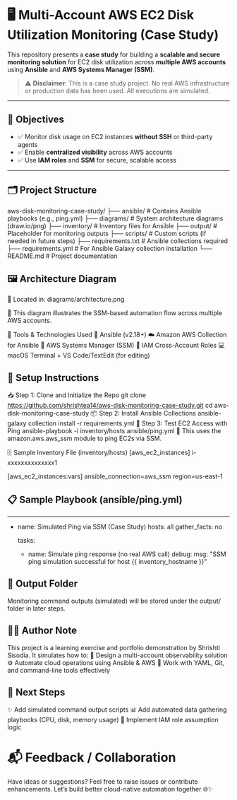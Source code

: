 # 🖥️ Multi-Account AWS EC2 Disk Utilization Monitoring (Case Study)

This repository presents a **case study** for building a **scalable and secure monitoring solution** for EC2 disk utilization across **multiple AWS accounts** using **Ansible** and **AWS Systems Manager (SSM)**.

> ⚠️ **Disclaimer**: This is a case study project. No real AWS infrastructure or production data has been used. All executions are simulated.

---

## 📌 Objectives

- ✅ Monitor disk usage on EC2 instances **without SSH** or third-party agents  
- ✅ Enable **centralized visibility** across AWS accounts  
- ✅ Use **IAM roles** and **SSM** for secure, scalable access  

---

## 🗂️ Project Structure

aws-disk-monitoring-case-study/
├── ansible/                # Contains Ansible playbooks (e.g., ping.yml)
├── diagrams/               # System architecture diagrams (draw.io/png)
├── inventory/              # Inventory files for Ansible
├── output/                 # Placeholder for monitoring outputs
├── scripts/                # Custom scripts (if needed in future steps)
├── requirements.txt        # Ansible collections required
├── requirements.yml        # For Ansible Galaxy collection installation
└── README.md               # Project documentation

## 🖼️ Architecture Diagram
📍 Located in: diagrams/architecture.png

🧭 This diagram illustrates the SSM-based automation flow across multiple AWS accounts.

🧰 Tools & Technologies Used
🔧 Ansible (v2.18+)
☁️ Amazon AWS Collection for Ansible
🔐 AWS Systems Manager (SSM)
🔄 IAM Cross-Account Roles
💻 macOS Terminal + VS Code/TextEdit (for editing)

## 🚀 Setup Instructions
📥 Step 1: Clone and Initialize the Repo
git clone https://github.com/shrishtea14/aws-disk-monitoring-case-study.git
cd aws-disk-monitoring-case-study
📦 Step 2: Install Ansible Collections
ansible-galaxy collection install -r requirements.yml
🧪 Step 3: Test EC2 Access with Ping
ansible-playbook -i inventory/hosts ansible/ping.yml
📌 This uses the amazon.aws.aws_ssm module to ping EC2s via SSM.

🗄️ Sample Inventory File (inventory/hosts)
[aws_ec2_instances]
i-xxxxxxxxxxxxxx1

[aws_ec2_instances:vars]
ansible_connection=aws_ssm
region=us-east-1

## 📋 Sample Playbook (ansible/ping.yml)
---
- name: Simulated Ping via SSM (Case Study)
  hosts: all
  gather_facts: no

  tasks:
    - name: Simulate ping response (no real AWS call)
      debug:
        msg: "SSM ping simulation successful for host {{ inventory_hostname }}"


## 📁 Output Folder
Monitoring command outputs (simulated) will be stored under the output/ folder in later steps.

## 👩‍💻 Author Note
This project is a learning exercise and portfolio demonstration by Shrishti Sisodia. It simulates how to:
🧱 Design a multi-account observability solution
⚙️ Automate cloud operations using Ansible & AWS
🧾 Work with YAML, Git, and command-line tools effectively

## 🔮 Next Steps
✨ Add simulated command output scripts
📊 Add automated data gathering playbooks (CPU, disk, memory usage)
🔐 Implement IAM role assumption logic

# 📬 Feedback / Collaboration
Have ideas or suggestions? Feel free to raise issues or contribute enhancements. Let’s build better cloud-native automation together 🌐✨
 











